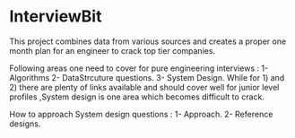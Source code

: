 # InterviewBit
This project combines data from various sources and creates a proper one month plan for an engineer to crack top tier companies.

Following areas one need to cover for pure engineering interviews :
1- Algorithms
2- DataStrcuture questions.
3- System Design.
While for 1) and 2) there are plenty of links available and should cover well for junior level profiles ,System design is one area which 
becomes difficult to crack.

How to approach System design questions :
1- Approach.
2- Reference designs.

